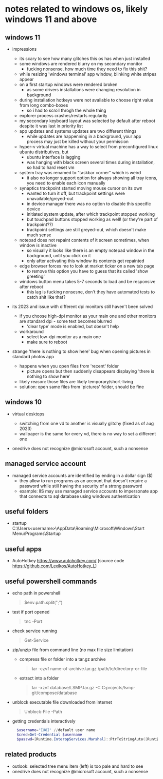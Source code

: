 # notes related to windows os, likely windows 11 and above


## windows 11

- impressions
  - its scary to see how many glitches this os has when just installed
  - some windows are rendered blurry on my secondary monitor
    - fucking nonsense. how much time they need to fix this shit?
  - while resizing 'windows terminal' app window, blinking white stripes appear
  - on a first startup windows were rendered broken
    - as some drivers installations were changing resolution in background
  - during installation hotkeys were not available to choose right value from long combo-boxes
    - so i had to scroll throgh the whole thing
  - explorer process crashes/restarts regularily
  - my secondary keyboard layout was selected by default after reboot despite it was last in priority list
  - app updates and systems updates are two different things
    - while updates are happenning in a background, your app process may just be killed without your permission
  - hyper-v virtual machine has a way to select from preconfigured linux ubuntu distributives, but
    - ubuntu interface is lagging
    - was hanging with black screen several times during installation, so had to hard reset vm
  - system tray was renamed to "taskbar corner" which is weird
    - it also no longer support option for always showing all tray icons, you need to enable each icon manually
  - synaptics trackpoint started moving mouse cursor on its own
    - wanted to turn it off, but trackpoint settings were unavailable/greyed-out
    - in device manager there was no option to disable this specific device
    - initiated system update, after which trackpoint stopped working
    - but touchpad buttons stopped working as well! (or they're part of trackpoint??)
    - trackpoint settings are still greyed-out, which doesn't make much sense
  - notepad does not repaint contents of it screen sometimes, when window is inactive
    - so visually it looks like there is an empty notepad window in the background, until you click on it
    - only after activating this window its contents get repainted
  - edge browser forces me to look at market ticker on a new tab page
    - to remove this option you have to guess that its called 'show greeting'
  - windows button menu takes 5-7 seconds to load and be responsive after reboot
    - this lag is fucking nonsesne, don't they have automated tests to catch shit like that?

- its 2023 and issue with different dpi monitors still haven't been solved
  - if you choose high-dpi monitor as your main one and other monitors are standard dpi - some text becomes blurred
    - 'clear type' mode is enabled, but doesn't help
  - workaround
    - select low-dpi monitor as a main one
    - make sure to reboot

- strange 'there is nothing to show here' bug when opening pictures in standard photos app
  - happens when you open files from 'recent' folder
    - picture opens but then suddenly disappears displaying 'there is nothing to show here'
  - likely reason: those files are likely temporary/short-living
  - solution: open same files from 'pictures' folder, should be fine


## windows 10

- virtual desktops 
  - switching from one vd to another is visually glitchy (fixed as of aug 2023)
  - wallpaper is the same for every vd, there is no way to set a different one

- onedrive does not recognize @microsoft account, such a nonsense


## managed service account

- managed service accounts are identified by ending in a dollar sign ($)
  - they allow to run programs as an account that doesn't require a password while still having the security of a strong password
  - example: IIS may use managed service accounts to impersonate app that connects to sql database using windows authentication


## useful folders

- startup C:\Users\<username>\AppData\Roaming\Microsoft\Windows\Start Menu\Programs\Startup


## useful apps

- AutoHotkey https://www.autohotkey.com/ (source code https://github.com/Lexikos/AutoHotkey_L)


## useful powershell commands

- echo path in powershell
  > $env:path.split(";")

- test if port opened
  > tnc <hostname> -Port <port>

- check service running
  > Get-Service <servicename>

- zip/unzip file from command line (no max file size limitation)
  - compress file or folder into a tar.gz archive
    > tar -czvf name-of-archive.tar.gz /path/to/directory-or-file
  - extract into a folder
    > tar -xzvf database/LSMP.tar.gz -C C:projects/lsmp-git/compose/database

- unblock executable file downloaded from internet
  > Unblock-File -Path <filepath>

- getting credentials interactively
  ```powershell
    $username="EU8I" //default user name
    $cred=Get-Credential $username
    $passwd=[Runtime.InteropServices.Marshal]::PtrToStringAuto([Runtime.InteropServices.Marshal]::SecureStringToBSTR( $cred.Password ))
  ```


## related products

- outlook: selected tree menu item (left) is too pale and hard to see
- onedrive does not recognize @microsoft account, such a nonsense
